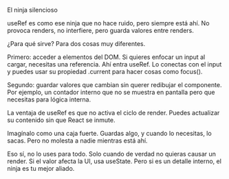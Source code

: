 El ninja silencioso

useRef es como ese ninja que no hace ruido, pero siempre está ahí. No provoca renders, no interfiere, pero guarda valores entre renders.

¿Para qué sirve? Para dos cosas muy diferentes.

Primero: acceder a elementos del DOM. Si quieres enfocar un input al cargar, necesitas una referencia. Ahí entra useRef. Lo conectas con el input y puedes usar su propiedad .current para hacer cosas como focus().

Segundo: guardar valores que cambian sin querer redibujar el componente. Por ejemplo, un contador interno que no se muestra en pantalla pero que necesitas para lógica interna.

La ventaja de useRef es que no activa el ciclo de render. Puedes actualizar su contenido sin que React se inmute.

Imagínalo como una caja fuerte. Guardas algo, y cuando lo necesitas, lo sacas. Pero no molesta a nadie mientras está ahí.

Eso sí, no lo uses para todo. Solo cuando de verdad no quieras causar un render. Si el valor afecta la UI, usa useState. Pero si es un detalle interno, el ninja es tu mejor aliado.

